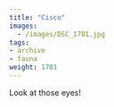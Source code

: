 ```yaml
---
title: "Cisco"
images:
  - /images/DSC_1701.jpg
tags:
- archive
- fauna
weight: 1701
---
```


Look at those eyes!
